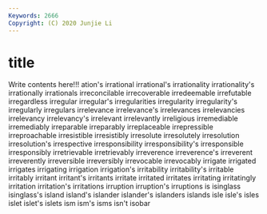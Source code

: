```yaml
---
Keywords: 2666
Copyright: (C) 2020 Junjie Li
---
```


# title

Write contents here!!!
ation's 
irrational 
irrational's 
irrationality 
irrationality's 
irrationally 
irrationals
irreconcilable 
irrecoverable 
irredeemable 
irrefutable 
irregardless 
irregular 
irregular's 
irregularities 
irregularity 
irregularity's
irregularly 
irregulars 
irrelevance 
irrelevance's 
irrelevances 
irrelevancies 
irrelevancy 
irrelevancy's 
irrelevant 
irrelevantly
irreligious 
irremediable 
irremediably 
irreparable 
irreparably 
irreplaceable 
irrepressible 
irreproachable 
irresistible 
irresistibly
irresolute 
irresolutely 
irresolution 
irresolution's 
irrespective 
irresponsibility 
irresponsibility's 
irresponsible 
irresponsibly 
irretrievable
irretrievably 
irreverence 
irreverence's 
irreverent 
irreverently 
irreversible 
irreversibly 
irrevocable 
irrevocably 
irrigate
irrigated 
irrigates 
irrigating 
irrigation 
irrigation's 
irritability 
irritability's 
irritable 
irritably 
irritant
irritant's 
irritants 
irritate 
irritated 
irritates 
irritating 
irritatingly 
irritation 
irritation's 
irritations
irruption 
irruption's 
irruptions 
is 
isinglass 
isinglass's 
island 
island's 
islander 
islander's
islanders 
islands 
isle 
isle's 
isles 
islet 
islet's 
islets 
ism 
ism's
isms 
isn't 
isobar 
